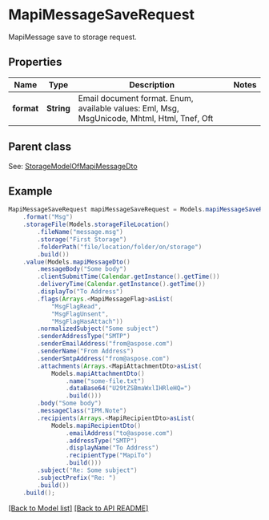 
# MapiMessageSaveRequest

MapiMessage save to storage request.             

## Properties
Name | Type | Description | Notes
------------ | ------------- | ------------- | -------------
**format** | **String** | Email document format. Enum, available values: Eml, Msg, MsgUnicode, Mhtml, Html, Tnef, Oft | 

## Parent class

See: [StorageModelOfMapiMessageDto](StorageModelOfMapiMessageDto.md)


## Example
```java
MapiMessageSaveRequest mapiMessageSaveRequest = Models.mapiMessageSaveRequest()
    .format("Msg")
    .storageFile(Models.storageFileLocation()
        .fileName("message.msg")
        .storage("First Storage")
        .folderPath("file/location/folder/on/storage")
        .build())
    .value(Models.mapiMessageDto()
        .messageBody("Some body")
        .clientSubmitTime(Calendar.getInstance().getTime())
        .deliveryTime(Calendar.getInstance().getTime())
        .displayTo("To Address")
        .flags(Arrays.<MapiMessageFlag>asList(
            "MsgFlagRead",
            "MsgFlagUnsent",
            "MsgFlagHasAttach"))
        .normalizedSubject("Some subject")
        .senderAddressType("SMTP")
        .senderEmailAddress("from@aspose.com")
        .senderName("From Address")
        .senderSmtpAddress("from@aspose.com")
        .attachments(Arrays.<MapiAttachmentDto>asList(
            Models.mapiAttachmentDto()
                .name("some-file.txt")
                .dataBase64("U29tZSBmaWxlIHRleHQ=")
                .build()))
        .body("Some body")
        .messageClass("IPM.Note")
        .recipients(Arrays.<MapiRecipientDto>asList(
            Models.mapiRecipientDto()
                .emailAddress("to@aspose.com")
                .addressType("SMTP")
                .displayName("To Address")
                .recipientType("MapiTo")
                .build()))
        .subject("Re: Some subject")
        .subjectPrefix("Re: ")
        .build())
    .build();
```


[[Back to Model list]](Models.md) [[Back to API README]](README.md)

